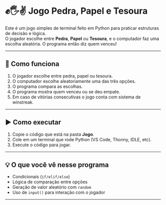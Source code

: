 # ✊🖐✌️ Jogo Pedra, Papel e Tesoura

Este é um jogo simples de terminal feito em Python para praticar estruturas de decisão e lógica.  
O jogador escolhe entre **Pedra**, **Papel** ou **Tesoura**, e o computador faz uma escolha aleatória. O programa então diz quem venceu!

---

## 🧠 Como funciona

1. O jogador escolhe entre pedra, papel ou tesoura.
2. O computador escolhe aleatoriamente uma das três opções.
3. O programa compara as escolhas.
4. O programa mostra quem venceu ou se deu empate.
5. Em caso de vitórias consecutivas o jogo conta com sistema de winstreak.

---

## ▶️ Como executar

1. Copie o código que está na pasta **Jogo**.
2. Cole em um terminal que rode Python (VS Code, Thonny, IDLE, etc).
3. Execute o código para jogar.

---

## 💡 O que você vê nesse programa

- Condicionais (`if/elif/else`)
- Lógica de comparação entre opções
- Geração de valor aleatório com `random`
- Uso de `input()` para interação com o jogador

---
